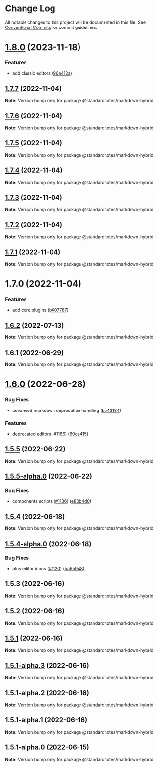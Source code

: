 # Change Log

All notable changes to this project will be documented in this file.
See [Conventional Commits](https://conventionalcommits.org) for commit guidelines.

# [1.8.0](https://github.com/standardnotes/plugins/compare/@standardnotes/markdown-hybrid@1.7.7...@standardnotes/markdown-hybrid@1.8.0) (2023-11-18)

### Features

* add classic editors ([96a412a](https://github.com/standardnotes/plugins/commit/96a412a9725f689cbd5ca95f7feb5ba19938dd9a))

## [1.7.7](https://github.com/standardnotes/plugins/compare/@standardnotes/markdown-hybrid@1.7.6...@standardnotes/markdown-hybrid@1.7.7) (2022-11-04)

**Note:** Version bump only for package @standardnotes/markdown-hybrid

## [1.7.6](https://github.com/standardnotes/plugins/compare/@standardnotes/markdown-hybrid@1.7.5...@standardnotes/markdown-hybrid@1.7.6) (2022-11-04)

**Note:** Version bump only for package @standardnotes/markdown-hybrid

## [1.7.5](https://github.com/standardnotes/plugins/compare/@standardnotes/markdown-hybrid@1.7.4...@standardnotes/markdown-hybrid@1.7.5) (2022-11-04)

**Note:** Version bump only for package @standardnotes/markdown-hybrid

## [1.7.4](https://github.com/standardnotes/plugins/compare/@standardnotes/markdown-hybrid@1.7.3...@standardnotes/markdown-hybrid@1.7.4) (2022-11-04)

**Note:** Version bump only for package @standardnotes/markdown-hybrid

## [1.7.3](https://github.com/standardnotes/plugins/compare/@standardnotes/markdown-hybrid@1.7.2...@standardnotes/markdown-hybrid@1.7.3) (2022-11-04)

**Note:** Version bump only for package @standardnotes/markdown-hybrid

## [1.7.2](https://github.com/standardnotes/plugins/compare/@standardnotes/markdown-hybrid@1.7.1...@standardnotes/markdown-hybrid@1.7.2) (2022-11-04)

**Note:** Version bump only for package @standardnotes/markdown-hybrid

## [1.7.1](https://github.com/standardnotes/plugins/compare/@standardnotes/markdown-hybrid@1.7.0...@standardnotes/markdown-hybrid@1.7.1) (2022-11-04)

**Note:** Version bump only for package @standardnotes/markdown-hybrid

# 1.7.0 (2022-11-04)

### Features

* add core plugins ([b607787](https://github.com/standardnotes/plugins/commit/b60778762306f5647cb715102eab23083b266718))

## [1.6.2](https://github.com/standardnotes/app/compare/@standardnotes/markdown-hybrid@1.6.1...@standardnotes/markdown-hybrid@1.6.2) (2022-07-13)

**Note:** Version bump only for package @standardnotes/markdown-hybrid

## [1.6.1](https://github.com/standardnotes/app/compare/@standardnotes/markdown-hybrid@1.6.0...@standardnotes/markdown-hybrid@1.6.1) (2022-06-29)

**Note:** Version bump only for package @standardnotes/markdown-hybrid

# [1.6.0](https://github.com/standardnotes/app/compare/@standardnotes/markdown-hybrid@1.5.5...@standardnotes/markdown-hybrid@1.6.0) (2022-06-28)

### Bug Fixes

* advanced markdown deprecation handling ([bb43134](https://github.com/standardnotes/app/commit/bb43134e94768f534b201533c96d0a8c166b29a0))

### Features

* deprecated editors ([#1166](https://github.com/standardnotes/app/issues/1166)) ([60ca415](https://github.com/standardnotes/app/commit/60ca4150446f9a14bb6a31416686c6d07a7d0cd9))

## [1.5.5](https://github.com/standardnotes/app/compare/@standardnotes/markdown-hybrid@1.5.5-alpha.0...@standardnotes/markdown-hybrid@1.5.5) (2022-06-22)

**Note:** Version bump only for package @standardnotes/markdown-hybrid

## [1.5.5-alpha.0](https://github.com/standardnotes/app/compare/@standardnotes/markdown-hybrid@1.5.4...@standardnotes/markdown-hybrid@1.5.5-alpha.0) (2022-06-22)

### Bug Fixes

* components scripts ([#1136](https://github.com/standardnotes/app/issues/1136)) ([e80b4d0](https://github.com/standardnotes/app/commit/e80b4d0ffad495c758b593c30e1c4c754dda9b7e))

## [1.5.4](https://github.com/standardnotes/app/compare/@standardnotes/markdown-hybrid@1.5.4-alpha.0...@standardnotes/markdown-hybrid@1.5.4) (2022-06-18)

**Note:** Version bump only for package @standardnotes/markdown-hybrid

## [1.5.4-alpha.0](https://github.com/standardnotes/app/compare/@standardnotes/markdown-hybrid@1.5.3...@standardnotes/markdown-hybrid@1.5.4-alpha.0) (2022-06-18)

### Bug Fixes

* plus editor icons ([#1120](https://github.com/standardnotes/app/issues/1120)) ([ba65948](https://github.com/standardnotes/app/commit/ba65948364a3fca7bfa5005c56802102c73ccd99))

## 1.5.3 (2022-06-16)

**Note:** Version bump only for package @standardnotes/markdown-hybrid

## 1.5.2 (2022-06-16)

**Note:** Version bump only for package @standardnotes/markdown-hybrid

## [1.5.1](https://github.com/standardnotes/app/compare/@standardnotes/markdown-hybrid@1.5.1-alpha.3...@standardnotes/markdown-hybrid@1.5.1) (2022-06-16)

**Note:** Version bump only for package @standardnotes/markdown-hybrid

## [1.5.1-alpha.3](https://github.com/standardnotes/app/compare/@standardnotes/markdown-hybrid@1.5.1-alpha.2...@standardnotes/markdown-hybrid@1.5.1-alpha.3) (2022-06-16)

**Note:** Version bump only for package @standardnotes/markdown-hybrid

## 1.5.1-alpha.2 (2022-06-16)

**Note:** Version bump only for package @standardnotes/markdown-hybrid

## 1.5.1-alpha.1 (2022-06-16)

**Note:** Version bump only for package @standardnotes/markdown-hybrid

## 1.5.1-alpha.0 (2022-06-15)

**Note:** Version bump only for package @standardnotes/markdown-hybrid

